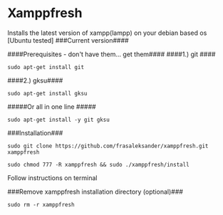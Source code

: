 # Xamppfresh #
Installs the latest version of xampp(lampp) on your debian based os [Ubuntu tested]
###Current version####

####Prerequisites - don't have them... get them####
####1.) git ####
```
sudo apt-get install git
```
####2.) gksu####
```
sudo apt-get install gksu
```
#####Or all in one line #####
```
sudo apt-get install -y git gksu
```

###Installation###
```
sudo git clone https://github.com/frasaleksander/xamppfresh.git xamppfresh
```
```
sudo chmod 777 -R xamppfresh && sudo ./xamppfresh/install
```
Follow instructions on terminal

###Remove xamppfresh installation directory (optional)###
```
sudo rm -r xamppfresh
```
